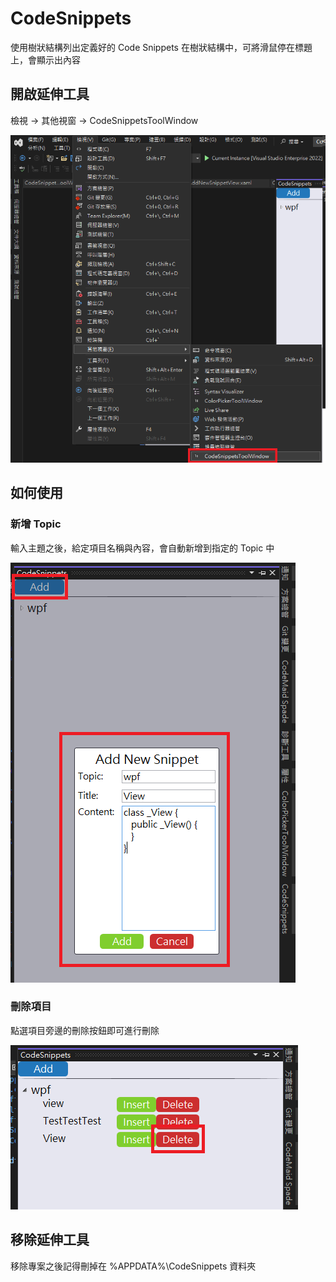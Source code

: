 # CodeSnippets
使用樹狀結構列出定義好的 Code Snippets
在樹狀結構中，可將滑鼠停在標題上，會顯示出內容

## 開啟延伸工具
檢視 -> 其他視窗 -> CodeSnippetsToolWindow

![how_to_oepn_codesnippets](./misc/how_to_open_codesnippets.png)

## 如何使用
### 新增 Topic
輸入主題之後，給定項目名稱與內容，會自動新增到指定的 Topic 中

![add_new_snippets](./misc/add_new_snippets.png)

### 刪除項目
點選項目旁邊的刪除按鈕即可進行刪除

![delete_item](./misc/delete_item.png)

## 移除延伸工具
移除專案之後記得刪掉在 %APPDATA%\CodeSnippets 資料夾
